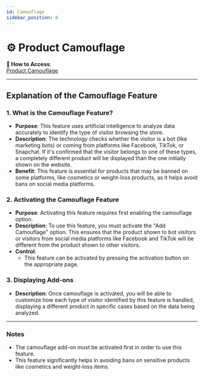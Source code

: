 ```yaml
---
id: Camouflage
sidebar_position: 6
---
```


# ⚙️ Product Camouflage

**🔗 How to Access**:  
[Product Camouflage](https://app.easy-orders.net/#/products/create/7)

---

## Explanation of the Camouflage Feature

### 1. **What is the Camouflage Feature?**

- **Purpose**: This feature uses artificial intelligence to analyze data accurately to identify the type of visitor browsing the store.
- **Description**: The technology checks whether the visitor is a bot (like marketing bots) or coming from platforms like Facebook, TikTok, or Snapchat. If it's confirmed that the visitor belongs to one of these types, a completely different product will be displayed than the one initially shown on the website.
- **Benefit**: This feature is essential for products that may be banned on some platforms, like cosmetics or weight-loss products, as it helps avoid bans on social media platforms.

### 2. **Activating the Camouflage Feature**

- **Purpose**: Activating this feature requires first enabling the camouflage option.
- **Description**: To use this feature, you must activate the "Add Camouflage" option. This ensures that the product shown to bot visitors or visitors from social media platforms like Facebook and TikTok will be different from the product shown to other visitors.
- **Control**:
  - This feature can be activated by pressing the activation button on the appropriate page.

### 3. **Displaying Add-ons**

- **Description**: Once camouflage is activated, you will be able to customize how each type of visitor identified by this feature is handled, displaying a different product in specific cases based on the data being analyzed.

---

### Notes

- The camouflage add-on must be activated first in order to use this feature.
- This feature significantly helps in avoiding bans on sensitive products like cosmetics and weight-loss items.
